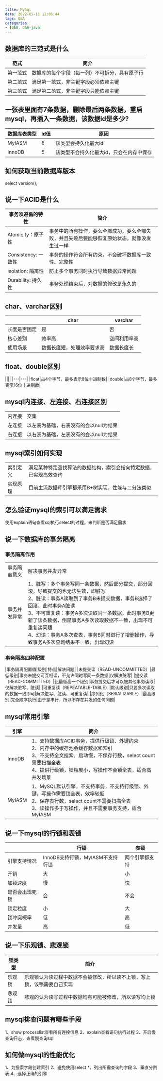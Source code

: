 ```yaml
---
title: MySql
date: 2022-05-11 12:06:44
tags: Q&A
categories:
- [Q&A, Q&A-java]
---
```


## 数据库的三范式是什么
|范式|简介|
|---|---|
|第一范式|数据库的每个字段（每一列）不可拆分，具有原子行|
|第二范式|满足第一范式，非主键字段必须依赖主键|
|第三范式|满足第二范式，非主键字段只能依赖主键|

## 一张表里面有7条数据，删除最后两条数据，重启mysql，再插入一条数据，该数据id是多少?
|数据库表类型|id值|原因|
|---|---|---|
|MyIASM|8|该类型会持久化最大id|
|InnoDB|5|该类型不会持久化最大id，只会在内存中保存|

## 如何获取当前数据库版本
select version();

## 说一下ACID是什么
|事务须遵循的特性|简介|
|---|---|
|Atomicity：原子性|事务中的所有操作，要么全部成功，要么全部失败，并且失败后要能够恢复原始状态，就像没发生过一样|
|Consistency: 一致性|事务的操作符合所有约束，不会破坏数据库一致性、完整性|
|isolation: 隔离性|防止多个事务同时执行导致数据异常问题|
|Durability: 持久性|事务处理结束后，对数据的修改是永久的|

## char、varchar区别
||char|varchar|
|---|---|---|
|长度是否固定|是|否|
|核心差别|效率高|空间利用率高|
|使用场景|数据长度短，处理效率要求高|数据长度长|

## float、double区别
||||
|---|---|
|float|占4个字节，最多表示8位十进制数|
|double|占8个字节，最多表示16位十进制数|

## mysql内连接、左连接、右连接区别
|||
|---|---|
|内连接|交集|
|左连接|以左表为基础，右表没有的会以null为结果|
|右连接|以右表为基础，左表没有的会以null为结果|

## mysql索引如何实现
|||
|---|---|
|索引定义|满足某种特定查找算法的数据结构，索引会指向特定数据，已实现高效查询|
|实现原理|目前主流数据库引擎都采用B+树实现，性能与二分法类似|

## 怎么验证mysql的索引可以满足需求
使用explain语句查看sql执行select的过程，来判断是否满足需求

## 说一下数据库的事务隔离
### 事务隔离作用
|||
|---|---|
|事务隔离意义|解决事务并发异常|
|事务并发异常|1、脏写：多个事务写同一条数据，然后部分提交，部分回滚，导致提交的也无法生效，即脏写<br/>2、脏读：事务A读取到了事务B未提交数据，事务B选择了回滚，此时事务A脏读<br/>3、不可重复读：事务A多次读取同一条数据，此时事务B更新了该条数据，倒是事务A多次读取数据不一致，出现不可重复读问题<br/>4、幻读：事务A多次查表，事务B同时进行了增删操作，导致事务A多次查询结果不一致，出现幻读|

### 事务隔离四种配置
|事务隔离配置值|级别|特点|解决问题|
|未提交读（READ-UNCOMMITTED）|最低级别|事务未提交可互相读，不允许同时写同一条数据|仅解决脏写|
|提交读（READ-COMMITTED）|比最低高一个级别|事务提交后才可以被其他事务读取|仅解决脏写、脏读|
|可重复读（REPEATABLE-TABLE）|默认级别|只要多次读取的数据一致即可|解决脏写、脏读、可重复读|
|序列化（SERIALIZABLE）|最高级别|完全顺序执行|由于是串行，所以不存在并发的任何问题|

## mysql常用引擎
|引擎|简介|
|---|---|
|InnoDB|1、支持数据库ACID事务，提供行级锁、外键约束<br/>2、内存中的缓存池会缓存数据和索引<br/>3、不支持全文搜索，启动慢，不保存行数，select count需要扫描全表<br/>4、提供行级锁，锁粒度小，写操作不会锁全表，适合高并发场景|
|MyIASM|1、MySQL默认引擎，不支持事务，不支持行级锁、外键，写操作需要锁全表，效率较低<br/>2、保存表行数，select count不需要扫描全表<br/>3、读操作多于写操作，并且不需要事务支持，适合MyIASM|

## 说一下mysql的行锁和表锁
||行锁|表锁|
|---|---|---|
|引擎支持情况|InnoDB支持行锁，MyIASM不支持行锁|两个引擎都支持|
|开销|大|小|
|加锁速度|慢|快|
|是否会出现死锁|会|不会|
|锁定粒度|小|大|
|锁冲突概率|低|高|
|并发量|高|低|

## 说一下乐观锁、悲观锁
|锁类型|简介|
|---|---|
|乐观锁|乐观锁认为读过程中数据不会被修改，所以读不上锁，写上锁，该锁需要自己实现|
|悲观锁|悲观的认为读写过程中数据均有可能被修改，所以读写均上锁|

## mysql排查问题有哪些手段
1、show processlist查看所有连接信息
2、explain查看语句执行过程
3、开启慢查询日志，查看慢查询sql

## 如何做mysql的性能优化
1、为搜索字段创建索引
2、避免使用select *，列出所需查询的字段
3、垂直分割表
4、选择正确的引擎
